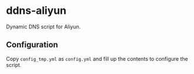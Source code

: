 # ddns-aliyun

Dynamic DNS script for Aliyun.

## Configuration

Copy `config_tmp.yml` as `config.yml` and fill up the contents to configure the script.
